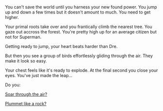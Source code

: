 You can't save the world until you harness your new found power. 
You jump up and down a few times but it doesn't amount to much. 
You need to get higher. 

Your primal roots take over and you frantically climb the nearest tree. You gaze out accross the forest. 
You're pretty high up for an average citizen but not for Superman.

Getting ready to jump, your heart beats harder than Dre.

But then you see a group of birds effortlessly gliding through the air. They make it look so easy.

Your chest feels like it's ready to explode. At the final second you close your eyes.
You've just made the leap...

Do you:

[Soar through the air?](../soar/soar.md)

[Plummet like a rock?](../plummet/plummet.md)